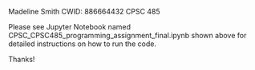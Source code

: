 Madeline Smith
CWID: 886664432
CPSC 485

Please see Jupyter Notebook  named CPSC_CPSC485_programming_assignment_final.ipynb shown above for detailed instructions on how to run the code. 

Thanks!

